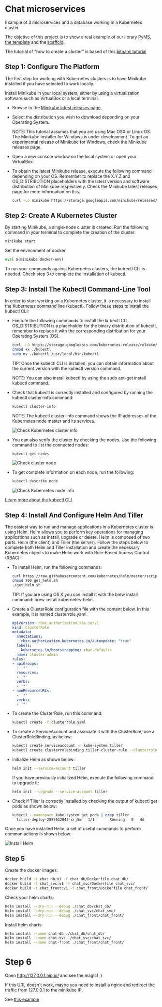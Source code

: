 # Chat microservices

Example of 3 microservices and a database working in a Kubernetes cluster.

The objetive of this project is to show a real example of our library [PyMS](https://github.com/python-microservices/pyms),
 [the template](https://github.com/python-microservices/microservices-template) and
the [scaffold](https://github.com/python-microservices/microservices-scaffold).

The tutorial of "how to create a cluster" is based of this [bitnami tutorial](https://docs.bitnami.com/kubernetes/get-started-kubernetes/)


## Step 1: Configure The Platform
The first step for working with Kubernetes clusters is to have Minikube installed if you have selected to work locally.

Install Minikube in your local system, either by using a virtualization software such as VirtualBox or a local terminal.

* Browse to the [Minikube latest releases page](https://github.com/kubernetes/minikube/releases).

* Select the distribution you wish to download depending on your Operating System.

  NOTE: This tutorial assumes that you are using Mac OSX or Linux OS. The Minikube installer for Windows is under development. To get an experimental release of Minikube for Windows, check the Minikube releases page.

* Open a new console window on the local system or open your VirtualBox.

* To obtain the latest Minikube release, execute the following command depending on your OS. Remember to replace the X.Y.Z and OS_DISTRIBUTION placeholders with the latest version and software distribution of Minikube respectively. Check the Minikube latest releases page for more information on this.

  ```bash
  curl -Lo minikube https://storage.googleapis.com/minikube/releases/vX.Y.Z/minikube-OS_DISTRIBUTION-amd64 && chmod +x minikube && sudo mv minikube /usr/local/bin/
  ```

## Step 2: Create A Kubernetes Cluster
By starting Minikube, a single-node cluster is created. Run the following command in your terminal to complete the creation of the cluster:

```bash
minikube start
```

Set the environment of docker
```bash
eval $(minikube docker-env)
```

To run your commands against Kubernetes clusters, the kubectl CLI is needed. Check step 3 to complete the installation of kubectl.


## Step 3: Install The Kubectl Command-Line Tool
In order to start working on a Kubernetes cluster, it is necessary to install the Kubernetes command line (kubectl). Follow these steps to install the kubectl CLI:

* Execute the following commands to install the kubectl CLI. OS_DISTRIBUTION is a placeholder for the binary distribution of kubectl, remember to replace it with the corresponding distribution for your Operating System (OS).

  ```bash
  curl -LO https://storage.googleapis.com/kubernetes-release/release/$(curl -s https://storage.googleapis.com/kubernetes-release/release/stable.txt)/bin/OS_DISTRIBUTION/amd64/kubectl
  chmod +x ./kubectl
  sudo mv ./kubectl /usr/local/bin/kubectl
  ```
  
  TIP: Once the kubectl CLI is installed, you can obtain information about the current version with the kubectl version command.

  NOTE: You can also install kubectl by using the sudo apt-get install kubectl command.

* Check that kubectl is correctly installed and configured by running the kubectl cluster-info command:

  ```bash
  kubectl cluster-info
  ```
  
  NOTE: The kubectl cluster-info command shows the IP addresses of the Kubernetes node master and its services.

  ![Check Kubernetes cluster info](https://docs.bitnami.com/images/img/platforms/kubernetes/k8-tutorial-31.png)

* You can also verify the cluster by checking the nodes. Use the following command to list the connected nodes:
  
  ```bash
  kubectl get nodes
  ```
  ![Check cluster node](https://docs.bitnami.com/images/img/platforms/kubernetes/k8-tutorial-32-single.png)


* To get complete information on each node, run the following:

  ```bash
  kubectl describe node
  ```
  ![Check Kubernetes node info](https://docs.bitnami.com/images/img/platforms/kubernetes/k8-tutorial-33.png)


[Learn more about the kubectl CLI](https://kubernetes.io/docs/user-guide/kubectl-overview/).

## Step 4: Install And Configure Helm And Tiller
The easiest way to run and manage applications in a Kubernetes cluster is using Helm. Helm allows you to perform key operations for managing applications such as install, upgrade or delete. Helm is composed of two parts: Helm (the client) and Tiller (the server). Follow the steps below to complete both Helm and Tiller installation and create the necessary Kubernetes objects to make Helm work with Role-Based Access Control (RBAC):

* To install Helm, run the following commands:

  ```bash
  curl https://raw.githubusercontent.com/kubernetes/helm/master/scripts/get > get_helm.sh
  chmod 700 get_helm.sh
  ./get_helm.sh
  ```
  
  TIP: If you are using OS X you can install it with the brew install command: brew install kubernetes-helm.

* Create a ClusterRole configuration file with the content below. In this example, it is named clusterrole.yaml.

  ```yaml
  apiVersion: rbac.authorization.k8s.io/v1
  kind: ClusterRole
  metadata:
    annotations:
      rbac.authorization.kubernetes.io/autoupdate: "true"
    labels:
      kubernetes.io/bootstrapping: rbac-defaults
    name: cluster-admin
  rules:
  - apiGroups:
    - '*'
    resources:
    - '*'
    verbs:
    - '*'
  - nonResourceURLs:
    - '*'
    verbs:
    - '*'
  ```

* To create the ClusterRole, run this command:

  ```bash
  kubectl create -f clusterrole.yaml
  ```
  
* To create a ServiceAccount and associate it with the ClusterRole, use a ClusterRoleBinding, as below:

  ```bash
  kubectl create serviceaccount -n kube-system tiller
  kubectl create clusterrolebinding tiller-cluster-rule --clusterrole=cluster-admin --serviceaccount=kube-system:tiller
  ```

* Initialize Helm as shown below:

  ```bash
  helm init --service-account tiller
  ```
  If you have previously initialized Helm, execute the following command to upgrade it:

  ```bash
  helm init --upgrade --service-account tiller
  ```
* Check if Tiller is correctly installed by checking the output of kubectl get pods as shown below:

  ```bash
  kubectl --namespace kube-system get pods | grep tiller
    tiller-deploy-2885612843-xrj5m   1/1       Running   0   4d
  ```

Once you have installed Helm, a set of useful commands to perform common actions is shown below:

![Install Helm](https://docs.bitnami.com/images/img/platforms/kubernetes/k8-tutorial-41.png)

## Step 5

Create the docker images:

  ```bash
  docker build -t chat_db:v1 -f chat_db/Dockerfile chat_db/
  docker build -t chat_svc:v1 -f chat_svc/Dockerfile chat_svc/
  docker build -t chat_front:v1 -f chat_front/Dockerfile chat_front/

  ```
  
Check your helm charts:

  ```bash
  helm install --dry-run --debug ./chat_db/chat_db/
  helm install --dry-run --debug ./chat_svc/chat_svc/
  helm install --dry-run --debug ./chat_front/chat_front/
  ```

Install helm charts:

  ```bash
  helm install --name chat-db ./chat_db/chat_db/
  helm install --name chat-svc ./chat_svc/chat_svc/
  helm install --name chat-front ./chat_front/chat_front/
  ```

# Step 6

Open http://127.0.0.1.nip.io/ and see the magic! ;)

If this URL doesn't work, maybe you need to install a nginx and redirect the traffic from 127.0.0.1 to the minikube IP.

See [this example](nginx_example_conf)